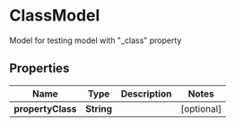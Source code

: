 

# ClassModel

Model for testing model with \"_class\" property
## Properties

Name | Type | Description | Notes
------------ | ------------- | ------------- | -------------
**propertyClass** | **String** |  |  [optional]



